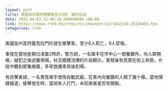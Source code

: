 ```yaml
---
layout: post
title: 美國加州首府槍擊案至少6死　疑犯在逃
date: 2022-04-03 22:48:10.000000000 +08:00
link: https://news.rthk.hk/rthk/ch/component/k2/1642334-20220403.htm
categories: rthk
---
```


美國加州首府薩克拉門托發生槍擊案，至少6人死亡，9人受傷。

事發在當地星期日凌晨2時許，警方說，一名槍手在市中心一間餐廳外，向人群開槍，疑犯之後逃離現場。社交媒體流傳的片段顯示，案發後有民眾在街上奔跑，片段中聽到密集槍聲，多架救護車其後到場。

有目擊者說，一名男性槍手使用自動武器，在車內向餐廳的人開了幾十槍。當地傳媒報道，槍擊發生時，當地有人打鬥，未知兩者是否有關聯。
